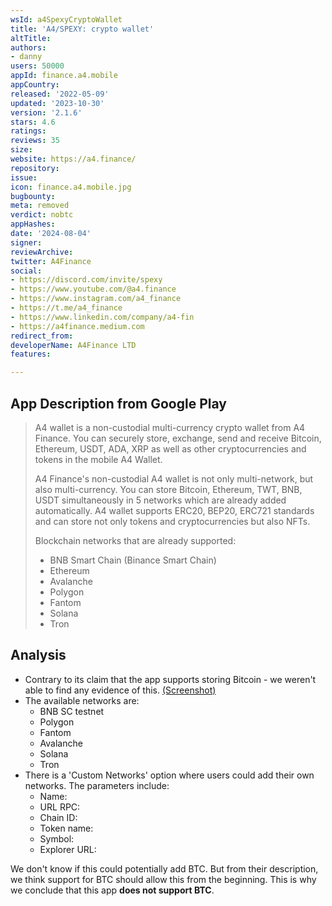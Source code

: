 ```yaml
---
wsId: a4SpexyCryptoWallet
title: 'A4/SPEXY: crypto wallet'
altTitle: 
authors:
- danny
users: 50000
appId: finance.a4.mobile
appCountry: 
released: '2022-05-09'
updated: '2023-10-30'
version: '2.1.6'
stars: 4.6
ratings: 
reviews: 35
size: 
website: https://a4.finance/
repository: 
issue: 
icon: finance.a4.mobile.jpg
bugbounty: 
meta: removed
verdict: nobtc
appHashes: 
date: '2024-08-04'
signer: 
reviewArchive: 
twitter: A4Finance
social:
- https://discord.com/invite/spexy
- https://www.youtube.com/@a4.finance
- https://www.instagram.com/a4_finance
- https://t.me/a4_finance
- https://www.linkedin.com/company/a4-fin
- https://a4finance.medium.com
redirect_from: 
developerName: A4Finance LTD
features: 

---
```


## App Description from Google Play

> A4 wallet is a non-custodial multi-currency crypto wallet from A4 Finance. You can securely store, exchange, send and receive Bitcoin, Ethereum, USDT, ADA, XRP as well as other cryptocurrencies and tokens in the mobile A4 Wallet.
>
> A4 Finance's non-custodial A4 wallet is not only multi-network, but also multi-currency. You can store Bitcoin, Ethereum, TWT, BNB, USDT simultaneously in 5 networks which are already added automatically. A4 wallet supports ERC20, BEP20, ERC721 standards and can store not only tokens and cryptocurrencies but also NFTs.
>
> Blockchain networks that are already supported:
>
> - BNB Smart Chain (Binance Smart Chain)
> - Ethereum
> - Avalanche
> - Polygon
> - Fantom
> - Solana
> - Tron

## Analysis

- Contrary to its claim that the app supports storing Bitcoin - we weren't able to find any evidence of this. [(Screenshot)](https://twitter.com/BitcoinWalletz/status/1676850271694254082)
- The available networks are:
  - BNB SC testnet
  - Polygon
  - Fantom
  - Avalanche
  - Solana
  - Tron
- There is a 'Custom Networks' option where users could add their own networks. The parameters include:
  - Name:
  - URL RPC:
  - Chain ID:
  - Token name:
  - Symbol:
  - Explorer URL:

We don't know if this could potentially add BTC. But from their description, we think support for BTC should allow this from the beginning. This is why we conclude that this app **does not support BTC**.
